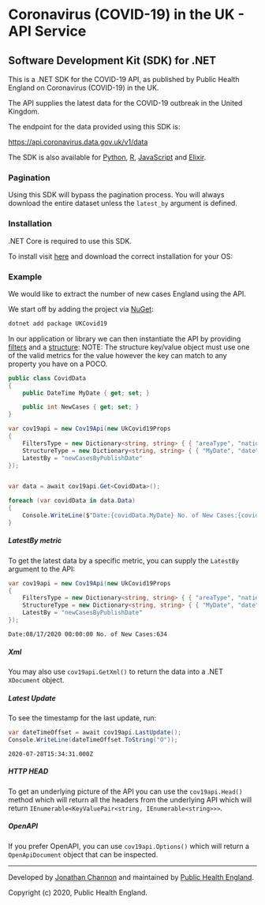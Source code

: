 # Coronavirus (COVID-19) in the UK - API Service

## Software Development Kit (SDK) for .NET

This is a .NET SDK for the COVID-19 API, as published by Public Health England on Coronavirus (COVID-19) in the UK.

The API supplies the latest data for the COVID-19 outbreak in the United Kingdom.

The endpoint for the data provided using this SDK is:

https://api.coronavirus.data.gov.uk/v1/data

The SDK is also available for [Python](https://github.com/publichealthengland/coronavirus-dashboard-api-python-sdk), [R](https://github.com/publichealthengland/coronavirus-dashboard-api-R-sdk), [JavaScript](https://raw.githubusercontent.com/publichealthengland/coronavirus-dashboard-api-javascript-sdk) and [Elixir](https://github.com/publichealthengland/coronavirus-dashboard-api-elixir-sdk).


### Pagination

Using this SDK will bypass the pagination process. You will always download the entire
dataset unless the `latest_by` argument is defined.



### Installation


.NET Core is required to use this SDK.

To install visit [here](https://dotnet.microsoft.com/download) and download the correct installation for your OS:

### Example

We would like to extract the number of new cases England using the API.

We start off by adding the project via [NuGet](https://www.nuget.org/packages/UKCovid19/):

```bash
dotnet add package UKCovid19
```
In our application or library we can then instantiate the API by providing [filters](https://coronavirus.data.gov.uk/developers-guide#params-filters) and a [structure](https://coronavirus.data.gov.uk/developers-guide#params-structure):
NOTE: The structure key/value object must use one of the valid metrics for the value however the key can match to any property you have on a POCO.
```csharp
public class CovidData
{
    public DateTime MyDate { get; set; }

    public int NewCases { get; set; }
}

var cov19api = new Cov19Api(new UkCovid19Props
{
    FiltersType = new Dictionary<string, string> { { "areaType", "nation" }, { "areaName", "England" } },
    StructureType = new Dictionary<string, string> { { "MyDate", "date" }, { "newCases", "newCasesByPublishDate" } },
    LatestBy = "newCasesByPublishDate"
});


var data = await cov19api.Get<CovidData>();

foreach (var covidData in data.Data)
{
    Console.WriteLine($"Date:{covidData.MyDate} No. of New Cases:{covidData.NewCases}");
}

```

##### LatestBy metric
To get the latest data by a specific metric, you can supply the `LatestBy` argument to the API:

```csharp
var cov19api = new Cov19Api(new UkCovid19Props
{
    FiltersType = new Dictionary<string, string> { { "areaType", "nation" }, { "areaName", "England" } },
    StructureType = new Dictionary<string, string> { { "MyDate", "date" }, { "newCases", "newCasesByPublishDate" } },
    LatestBy = "newCasesByPublishDate"
});
```

```
Date:08/17/2020 00:00:00 No. of New Cases:634
```

##### Xml
You may also use `cov19api.GetXml()` to return the data into a .NET `XDocument` object.

##### Latest Update
To see the timestamp for the last update, run:

```csharp
var dateTimeOffset = await cov19api.LastUpdate();
Console.WriteLine(dateTimeOffset.ToString("O"));
```

```
2020-07-28T15:34:31.000Z
```

##### HTTP HEAD
To get an underlying picture of the API you can use the `cov19api.Head()` method which will return all the headers from the underlying API
which will return `IEnumerable<KeyValuePair<string, IEnumerable<string>>>`.

##### OpenAPI
If you prefer OpenAPI, you can use `cov19api.Options()` which will return a `OpenApiDocument` object that can be inspected. 



-----------

Developed by [Jonathan Channon](https://github.com/jchannon) and maintained by [Public Health England](https://www.gov.uk/government/organisations/public-health-england).

Copyright (c) 2020, Public Health England.
